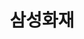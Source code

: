 ---
### 무조건 양식 지켜서 작성해주세요. 텍스트 ""로 묶여져있는지 꼭 확인. #에 들어가는건 수정 X ###
## 파일명은 업체명 영문으로 작성 ##

# 출력순서 숫자가 높을수록 앞에 옴
position: "1"
# 업종 대분류: 삼성화재
category: "그 외"
# 업체 이름을 작성해주세요.
title: "삼성화재"
# 업체이름을 영어로 작성해주세요 (앞글자는 대문자 나머지는 소문자).
titleSub: "Samsungfire"
# 이부분은 작성X
logo: "samsungLogo.svg"
titleImg: "samsungTitle.jpg"
# ------------- #
# 작업 대분류: Marketing(SA,DA 등등 전부 포함됨)
work:
  - "Marketing"
  - "Design"
# 업종 소분류 작성
type: "손해보험업"
# 작업 매체 소분류 자세하게 작성 : 네이버 검색광고, 네이버 gfa광고, 구글 gfa광고, 모비온
media: "네이버 검색광고,네이버 GFA광고,구글 GFA광고,모비온"
# 홈페이지 URL 전체 작성 https 있을경우 https로
homepage: "https://samsungflre.com"
# 작업 매체 대분류로 작성 
history:
  - "SearchAD"
# 작업 목표에 대해 간략하게 작성
target: "파트너모집"
# 작업 전략에 대해 자세하게 작성
strategy: "네이버 광고 및 다양한 매체로 파트너모집 문의 및 상담 유입"
---
